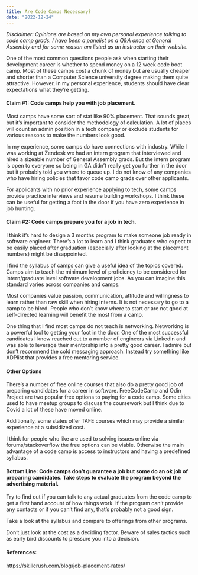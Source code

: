 ```yaml
---
title: Are Code Camps Necessary?
date: "2022-12-24"
---
```


_Disclaimer: Opinions are based on my own personal experience talking to code camp grads. I have been a panelist on a Q&A once at General Assembly and for some reason am listed as an instructor on their website._

One of the most common questions people ask when starting their development career is whether to spend money on a 12 week code boot camp. Most of these camps cost a chunk of money but are usually cheaper and shorter than a Computer Science university degree making them quite attractive. However, in my personal experience, students should have clear expectations what they’re getting.

#### Claim #1: Code camps help you with job placement.

Most camps have some sort of stat like 90% placement. That sounds great, but it’s important to consider the methodology of calculation. A lot of places will count an admin position in a tech company or exclude students for various reasons to make the numbers look good.

In my experience, some camps do have connections with industry. While I was working at Zendesk we had an intern program that interviewed and hired a sizeable number of General Assembly grads. But the intern program is open to everyone so being in GA didn’t really get you further in the door but it probably told you where to queue up. I do not know of any companies who have hiring policies that favor code camp grads over other applicants.

For applicants with no prior experience applying to tech, some camps provide practice interviews and resume building workshops. I think these can be useful for getting a foot in the door if you have zero experience in job hunting.

#### Claim #2: Code camps prepare you for a job in tech.

I think it’s hard to design a 3 months program to make someone job ready in software engineer. There’s a lot to learn and I think graduates who expect to be easily placed after graduation (especially after looking at the placement numbers) might be disappointed.

I find the syllabus of camps can give a useful idea of the topics covered. Camps aim to teach the minimum level of proficiency to be considered for intern/graduate level software development jobs. As you can imagine this standard varies across companies and camps.

Most companies value passion, communication, attitude and willingness to learn rather than raw skill when hiring interns. It is not necessary to go to a camp to be hired. People who don’t know where to start or are not good at self-directed learning will benefit the most from a camp.

One thing that I find most camps do not teach is networking. Networking is a powerful tool to getting your foot in the door. One of the most successful candidates I know reached out to a number of engineers via LinkedIn and was able to leverage their mentorship into a pretty good career. I admire but don’t recommend the cold messaging approach. Instead try something like ADPlist that provides a free mentoring service.

#### Other Options

There’s a number of free online courses that also do a pretty good job of preparing candidates for a career in software. FreeCodeCamp and Odin Project are two popular free options to paying for a code camp. Some cities used to have meetup groups to discuss the coursework but I think due to Covid a lot of these have moved online.

Additionally, some states offer TAFE courses which may provide a similar experience at a subsidized cost.

I think for people who like are used to solving issues online via forums/stackoverflow the free options can be viable. Otherwise the main advantage of a code camp is access to instructors and having a predefined syllabus.

#### Bottom Line: Code camps don’t guarantee a job but some do an ok job of preparing candidates. Take steps to evaluate the program beyond the advertising material.

Try to find out if you can talk to any actual graduates from the code camp to get a first hand account of how things work. If the program can’t provide any contacts or if you can’t find any, that’s probably not a good sign.

Take a look at the syllabus and compare to offerings from other programs.

Don’t just look at the cost as a deciding factor. Beware of sales tactics such as early bird discounts to pressure you into a decision.

#### References:

https://skillcrush.com/blog/job-placement-rates/
